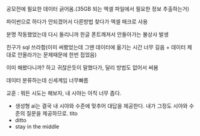 공모전에 필요한 데이터 긁어옴.(35GB 되는 엑셀 파일에서 필요한 정보 추출하는거)

파이썬으로 하다가 안되겠어서 다른방법 찾다가 엑셀 매크로 사용

분명 작동했었는데 다시 돌리니까 한글 폰트깨져서 안돌아가는 불상사 발생


친구가 sql 쓰라함(이미 써봤었는데 그땐 데이터에 옮기는 시간 너무 길음 + 데이터 제대로 안올라가는 문제때문에 한번 접었음)

이미 해봤다니까? 하고 귀찮은듯이 말했다가, 달리 방법도 없어서 써봄

데이터 분류하는데 신세계임 너무빠름

교훈 : 뭐든 시도는 해보자, 내 시야는 아직 너무 좁다.
+ 생성형 ai는 결국 내 시야와 수준에 맞추어 대답을 제공한다. 내가 그정도 시야와 수준의 질문을 제공하므로. tito
+ ditto
+ stay in the middle
